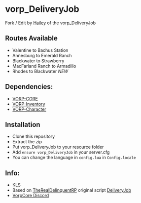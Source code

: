# vorp_DeliveryJob
Fork / Edit by [Hailey](https://github.com/Hailey-Ross/) of the vorp_DeliveryJob 

## Routes Available
- Valentine to Bachus Station
- Annesburg to Emerald Ranch
- Blackwater to Strawberry
- MacFarland Ranch to Armadillo
- Rhodes to Blackwater *NEW*

## Dependencies:
- [VORP-CORE](https://github.com/VORPCORE/VORP-Core)
- [VORP-Inventory](https://github.com/VORPCORE/VORP-Inventory)
- [VORP-Character](https://github.com/VORPCORE/VORP-Character)

## Installation
- Clone this repository
- Extract the zip
- Put vorp_DeliveryJob to your resource folder
- Add ```ensure vorp_DeliveryJob``` in your server.cfg
- You can change the language in ```config.lua``` in ```Config.locale```


## Info:
- KLS
- Based on [TheRealDelinquentRP](https://github.com/TheRealDelinquentRP) original script [DeliveryJob](https://github.com/TheRealDelinquentRP/redemrp_Deliveryjob)
- [VorpCore Discord](https://discord.vorpcore.com)
